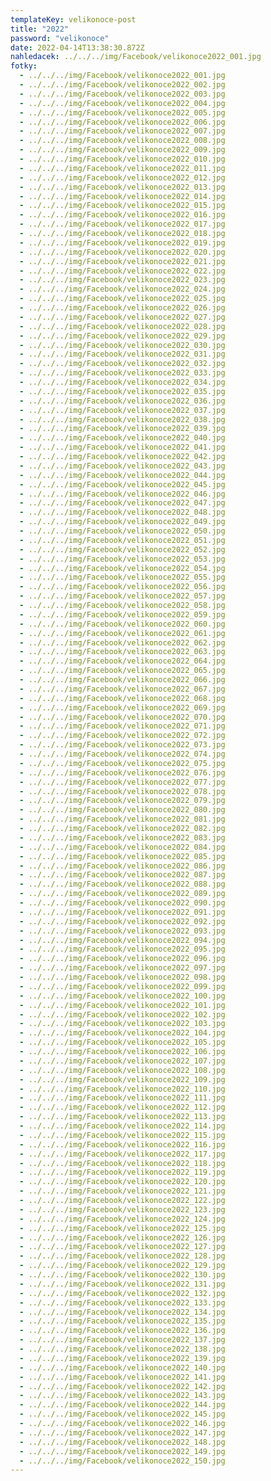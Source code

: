 ```yaml
---
templateKey: velikonoce-post
title: "2022"
password: "velikonoce"
date: 2022-04-14T13:38:30.872Z
nahledacek: ../../../img/Facebook/velikonoce2022_001.jpg
fotky:
  - ../../../img/Facebook/velikonoce2022_001.jpg
  - ../../../img/Facebook/velikonoce2022_002.jpg
  - ../../../img/Facebook/velikonoce2022_003.jpg
  - ../../../img/Facebook/velikonoce2022_004.jpg
  - ../../../img/Facebook/velikonoce2022_005.jpg
  - ../../../img/Facebook/velikonoce2022_006.jpg
  - ../../../img/Facebook/velikonoce2022_007.jpg
  - ../../../img/Facebook/velikonoce2022_008.jpg
  - ../../../img/Facebook/velikonoce2022_009.jpg
  - ../../../img/Facebook/velikonoce2022_010.jpg
  - ../../../img/Facebook/velikonoce2022_011.jpg
  - ../../../img/Facebook/velikonoce2022_012.jpg
  - ../../../img/Facebook/velikonoce2022_013.jpg
  - ../../../img/Facebook/velikonoce2022_014.jpg
  - ../../../img/Facebook/velikonoce2022_015.jpg
  - ../../../img/Facebook/velikonoce2022_016.jpg
  - ../../../img/Facebook/velikonoce2022_017.jpg
  - ../../../img/Facebook/velikonoce2022_018.jpg
  - ../../../img/Facebook/velikonoce2022_019.jpg
  - ../../../img/Facebook/velikonoce2022_020.jpg
  - ../../../img/Facebook/velikonoce2022_021.jpg
  - ../../../img/Facebook/velikonoce2022_022.jpg
  - ../../../img/Facebook/velikonoce2022_023.jpg
  - ../../../img/Facebook/velikonoce2022_024.jpg
  - ../../../img/Facebook/velikonoce2022_025.jpg
  - ../../../img/Facebook/velikonoce2022_026.jpg
  - ../../../img/Facebook/velikonoce2022_027.jpg
  - ../../../img/Facebook/velikonoce2022_028.jpg
  - ../../../img/Facebook/velikonoce2022_029.jpg
  - ../../../img/Facebook/velikonoce2022_030.jpg
  - ../../../img/Facebook/velikonoce2022_031.jpg
  - ../../../img/Facebook/velikonoce2022_032.jpg
  - ../../../img/Facebook/velikonoce2022_033.jpg
  - ../../../img/Facebook/velikonoce2022_034.jpg
  - ../../../img/Facebook/velikonoce2022_035.jpg
  - ../../../img/Facebook/velikonoce2022_036.jpg
  - ../../../img/Facebook/velikonoce2022_037.jpg
  - ../../../img/Facebook/velikonoce2022_038.jpg
  - ../../../img/Facebook/velikonoce2022_039.jpg
  - ../../../img/Facebook/velikonoce2022_040.jpg
  - ../../../img/Facebook/velikonoce2022_041.jpg
  - ../../../img/Facebook/velikonoce2022_042.jpg
  - ../../../img/Facebook/velikonoce2022_043.jpg
  - ../../../img/Facebook/velikonoce2022_044.jpg
  - ../../../img/Facebook/velikonoce2022_045.jpg
  - ../../../img/Facebook/velikonoce2022_046.jpg
  - ../../../img/Facebook/velikonoce2022_047.jpg
  - ../../../img/Facebook/velikonoce2022_048.jpg
  - ../../../img/Facebook/velikonoce2022_049.jpg
  - ../../../img/Facebook/velikonoce2022_050.jpg
  - ../../../img/Facebook/velikonoce2022_051.jpg
  - ../../../img/Facebook/velikonoce2022_052.jpg
  - ../../../img/Facebook/velikonoce2022_053.jpg
  - ../../../img/Facebook/velikonoce2022_054.jpg
  - ../../../img/Facebook/velikonoce2022_055.jpg
  - ../../../img/Facebook/velikonoce2022_056.jpg
  - ../../../img/Facebook/velikonoce2022_057.jpg
  - ../../../img/Facebook/velikonoce2022_058.jpg
  - ../../../img/Facebook/velikonoce2022_059.jpg
  - ../../../img/Facebook/velikonoce2022_060.jpg
  - ../../../img/Facebook/velikonoce2022_061.jpg
  - ../../../img/Facebook/velikonoce2022_062.jpg
  - ../../../img/Facebook/velikonoce2022_063.jpg
  - ../../../img/Facebook/velikonoce2022_064.jpg
  - ../../../img/Facebook/velikonoce2022_065.jpg
  - ../../../img/Facebook/velikonoce2022_066.jpg
  - ../../../img/Facebook/velikonoce2022_067.jpg
  - ../../../img/Facebook/velikonoce2022_068.jpg
  - ../../../img/Facebook/velikonoce2022_069.jpg
  - ../../../img/Facebook/velikonoce2022_070.jpg
  - ../../../img/Facebook/velikonoce2022_071.jpg
  - ../../../img/Facebook/velikonoce2022_072.jpg
  - ../../../img/Facebook/velikonoce2022_073.jpg
  - ../../../img/Facebook/velikonoce2022_074.jpg
  - ../../../img/Facebook/velikonoce2022_075.jpg
  - ../../../img/Facebook/velikonoce2022_076.jpg
  - ../../../img/Facebook/velikonoce2022_077.jpg
  - ../../../img/Facebook/velikonoce2022_078.jpg
  - ../../../img/Facebook/velikonoce2022_079.jpg
  - ../../../img/Facebook/velikonoce2022_080.jpg
  - ../../../img/Facebook/velikonoce2022_081.jpg
  - ../../../img/Facebook/velikonoce2022_082.jpg
  - ../../../img/Facebook/velikonoce2022_083.jpg
  - ../../../img/Facebook/velikonoce2022_084.jpg
  - ../../../img/Facebook/velikonoce2022_085.jpg
  - ../../../img/Facebook/velikonoce2022_086.jpg
  - ../../../img/Facebook/velikonoce2022_087.jpg
  - ../../../img/Facebook/velikonoce2022_088.jpg
  - ../../../img/Facebook/velikonoce2022_089.jpg
  - ../../../img/Facebook/velikonoce2022_090.jpg
  - ../../../img/Facebook/velikonoce2022_091.jpg
  - ../../../img/Facebook/velikonoce2022_092.jpg
  - ../../../img/Facebook/velikonoce2022_093.jpg
  - ../../../img/Facebook/velikonoce2022_094.jpg
  - ../../../img/Facebook/velikonoce2022_095.jpg
  - ../../../img/Facebook/velikonoce2022_096.jpg
  - ../../../img/Facebook/velikonoce2022_097.jpg
  - ../../../img/Facebook/velikonoce2022_098.jpg
  - ../../../img/Facebook/velikonoce2022_099.jpg
  - ../../../img/Facebook/velikonoce2022_100.jpg
  - ../../../img/Facebook/velikonoce2022_101.jpg
  - ../../../img/Facebook/velikonoce2022_102.jpg
  - ../../../img/Facebook/velikonoce2022_103.jpg
  - ../../../img/Facebook/velikonoce2022_104.jpg
  - ../../../img/Facebook/velikonoce2022_105.jpg
  - ../../../img/Facebook/velikonoce2022_106.jpg
  - ../../../img/Facebook/velikonoce2022_107.jpg
  - ../../../img/Facebook/velikonoce2022_108.jpg
  - ../../../img/Facebook/velikonoce2022_109.jpg
  - ../../../img/Facebook/velikonoce2022_110.jpg
  - ../../../img/Facebook/velikonoce2022_111.jpg
  - ../../../img/Facebook/velikonoce2022_112.jpg
  - ../../../img/Facebook/velikonoce2022_113.jpg
  - ../../../img/Facebook/velikonoce2022_114.jpg
  - ../../../img/Facebook/velikonoce2022_115.jpg
  - ../../../img/Facebook/velikonoce2022_116.jpg
  - ../../../img/Facebook/velikonoce2022_117.jpg
  - ../../../img/Facebook/velikonoce2022_118.jpg
  - ../../../img/Facebook/velikonoce2022_119.jpg
  - ../../../img/Facebook/velikonoce2022_120.jpg
  - ../../../img/Facebook/velikonoce2022_121.jpg
  - ../../../img/Facebook/velikonoce2022_122.jpg
  - ../../../img/Facebook/velikonoce2022_123.jpg
  - ../../../img/Facebook/velikonoce2022_124.jpg
  - ../../../img/Facebook/velikonoce2022_125.jpg
  - ../../../img/Facebook/velikonoce2022_126.jpg
  - ../../../img/Facebook/velikonoce2022_127.jpg
  - ../../../img/Facebook/velikonoce2022_128.jpg
  - ../../../img/Facebook/velikonoce2022_129.jpg
  - ../../../img/Facebook/velikonoce2022_130.jpg
  - ../../../img/Facebook/velikonoce2022_131.jpg
  - ../../../img/Facebook/velikonoce2022_132.jpg
  - ../../../img/Facebook/velikonoce2022_133.jpg
  - ../../../img/Facebook/velikonoce2022_134.jpg
  - ../../../img/Facebook/velikonoce2022_135.jpg
  - ../../../img/Facebook/velikonoce2022_136.jpg
  - ../../../img/Facebook/velikonoce2022_137.jpg
  - ../../../img/Facebook/velikonoce2022_138.jpg
  - ../../../img/Facebook/velikonoce2022_139.jpg
  - ../../../img/Facebook/velikonoce2022_140.jpg
  - ../../../img/Facebook/velikonoce2022_141.jpg
  - ../../../img/Facebook/velikonoce2022_142.jpg
  - ../../../img/Facebook/velikonoce2022_143.jpg
  - ../../../img/Facebook/velikonoce2022_144.jpg
  - ../../../img/Facebook/velikonoce2022_145.jpg
  - ../../../img/Facebook/velikonoce2022_146.jpg
  - ../../../img/Facebook/velikonoce2022_147.jpg
  - ../../../img/Facebook/velikonoce2022_148.jpg
  - ../../../img/Facebook/velikonoce2022_149.jpg
  - ../../../img/Facebook/velikonoce2022_150.jpg
---
```

